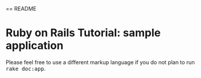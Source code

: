== README
# Ruby on Rails Tutorial: sample application

Please feel free to use a different markup language if you do not plan to run
<tt>rake doc:app</tt>.
